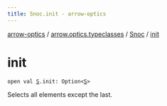 ```yaml
---
title: Snoc.init - arrow-optics
---
```


[arrow-optics](../../index.html) / [arrow.optics.typeclasses](../index.html) / [Snoc](index.html) / [init](./init.html)

# init

`open val `[`S`](index.html#S)`.init: Option<`[`S`](index.html#S)`>`

Selects all elements except the last.

